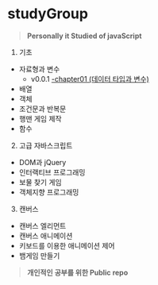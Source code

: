 # studyGroup
>__Personally it Studied of javaScript__

1. 기초
* 자료형과 변수
   - v0.0.1 [-chapter01 (데이터 타입과 변수)](https://github.com/Chrissspark/funnyJavaScript/wiki/%EB%8D%B0%EC%9D%B4%ED%84%B0-%ED%83%80%EC%9E%85%EA%B3%BC-%EB%B3%80%EC%88%98)
* 배열
* 객체
* 조건문과 반복문
* 행맨 게임 제작
* 함수

2. 고급 자바스크립트
* DOM과 jQuery
* 인터랙티브 프로그래밍
* 보물 찾기 게임
* 객체지향 프로그래밍

3. 캔버스
* 캔버스 엘리먼트
* 캔버스 애니메이션
* 키보드를 이용한 애니메이션 제어
* 뱀게임 만들기


>__개인적인 공부를 위한 Public repo__